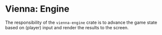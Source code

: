 # Vienna: Engine

The responsibility of the `vienna-engine` crate is to advance the game state
based on (player) input and render the results to the screen.
